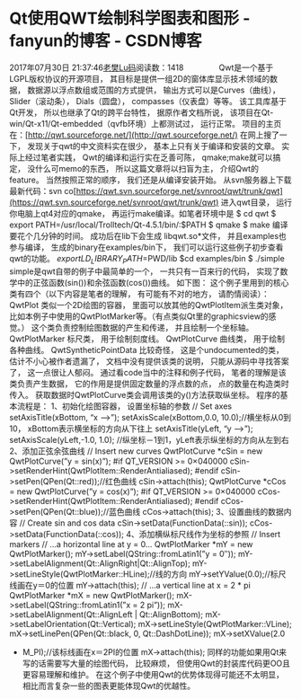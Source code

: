 # Qt使用QWT绘制科学图表和图形 - fanyun的博客 - CSDN博客
2017年07月30日 21:37:46[老樊Lu码](https://me.csdn.net/fanyun_01)阅读数：1418
 
              Qwt是一个基于LGPL版权协议的开源项目，
 其目标是提供一组2D的窗体库显示技术领域的数据，
 数据源以浮点数组或范围的方式提供， 输出方式可以是Curves（曲线），Slider（滚动条）， Dials（圆盘）， compasses（仪表盘）等等。
 该工具库基于Qt开发，
 所以也继承了Qt的跨平台特性，
 据原作者文档所说， 该项目在Qt-win/Qt-x11/Qt-embedded（qvfb环境）上都测试过，
 运行正常。 项目的主页在：[http://qwt.sourceforge.net/](http://qwt.sourceforge.net/)
在网上搜了一下， 发现关于qwt的中文资料实在很少，
 基本上只有关于编译和安装的文章。 实际上经过笔者实践， Qwt的编译和运行实在乏善可陈， qmake;make就可以搞定，
 没什么可memo的东西， 所以这篇文章将以扫盲为主， 介绍Qwt的feature。
当然按照正常的顺序， 我们还是从编译安装开始。 从svn服务器上下载最新代码：svn
 co[https://qwt.svn.sourceforge.net/svnroot/qwt/trunk/qwt](https://qwt.svn.sourceforge.net/svnroot/qwt/trunk/qwt)
进入qwt目录，
 运行你电脑上qt4对应的qmake，
 再运行make编译。如笔者环境中是
$ cd qwt
$ export PATH=/usr/local/Trolltech/Qt-4.5.1/bin/:$PATH
$ qmake
$ make
编译要花个几分钟的时间。 成功后在lib下会生成 libqwt.so*文件，
 并且examples也参与编译，
 生成的binary在examples/bin下，
 我们可以运行这些例子初步查看qwt的功能。
$exportLD_LIBRARY_PATH=$PWD/lib
$cd examples/bin
$ ./simple
simple是qwt自带的例子中最简单的一个，
 一共只有一百来行的代码， 实现了数学中的正弦函数(sin())和余弦函数(cos())曲线。
 如下图：
这个例子里用到的核心类有四个（以下内容是笔者的理解， 有可能有不对的地方， 请酌情阅读）：
QwtPlot
类似一个2D绘图的容器，
 里面可以放其他的QwtPlotItem派生类对象，
 比如本例子中使用的QwtPlotMarker等。（有点类似Qt里的graphicsview的感觉。）
 这个类负责控制绘图数据的产生和传递， 并且绘制一个坐标轴。
QwtPlotMarker
标尺类， 用于绘制刻度线。
QwtPlotCurve
曲线类， 用于绘制各种曲线。
QwtSyntheticPointData
比较奇怪， 这是个undocumented的类，
 估计不小心被作者遗漏了， 文档中没有提供该类的说明， 只能从源码中寻找答案了， 这一点很让人郁闷。 通过看code当中的注释和例子代码，
 笔者的理解是该类负责产生数据， 它的作用是提供固定数量的浮点数的点， 点的数量在构造类时传入。 获取数据时QwtPlotCurve类会调用该类的y()方法获取纵坐标。
程序的基本流程是：
1、初始化绘图容器， 设置坐标轴的参数
// Set axes
setAxisTitle(xBottom, “x –>”);
setAxisScale(xBottom,0.0,
 10.0);//横坐标从0到10， xBottom表示横坐标的方向从下往上
setAxisTitle(yLeft,
 “y –>”);
setAxisScale(yLeft,-1.0,
 1.0); //纵坐标－1到1，yLeft表示纵坐标的方向从左到右
2、添加正弦余弦曲线
// Insert new curves
QwtPlotCurve *cSin = new QwtPlotCurve(”y = sin(x)”);
#if QT_VERSION >= 0×040000
cSin->setRenderHint(QwtPlotItem::RenderAntialiased);
#endif
cSin->setPen(QPen(Qt::red));//红色曲线
cSin->attach(this);
QwtPlotCurve *cCos = new QwtPlotCurve(”y = cos(x)”);
#if QT_VERSION >= 0×040000
cCos->setRenderHint(QwtPlotItem::RenderAntialiased);
#endif
cCos->setPen(QPen(Qt::blue));//蓝色曲线
cCos->attach(this);
3、设置曲线的数据内容
// Create sin and cos data
cSin->setData(FunctionData(::sin));
cCos->setData(FunctionData(::cos));
4、添加横纵标尺线作为坐标的参照
// Insert markers
// …a horizontal line at y = 0…
QwtPlotMarker *mY = new QwtPlotMarker();
mY->setLabel(QString::fromLatin1(”y = 0″));
mY->setLabelAlignment(Qt::AlignRight|Qt::AlignTop);
mY->setLineStyle(QwtPlotMarker::HLine);//线的方向
mY->setYValue(0.0);//标尺线画在y＝0的位置
mY->attach(this);
//
 …a vertical line at x = 2 * pi
QwtPlotMarker *mX = new QwtPlotMarker();
mX->setLabel(QString::fromLatin1(”x = 2 pi”));
mX->setLabelAlignment(Qt::AlignLeft | Qt::AlignBottom);
mX->setLabelOrientation(Qt::Vertical);
mX->setLineStyle(QwtPlotMarker::VLine);
mX->setLinePen(QPen(Qt::black, 0, Qt::DashDotLine));
mX->setXValue(2.0
 * M_PI);//该标线画在x＝2PI的位置
mX->attach(this);
同样的功能如果用Qt来写的话需要写大量的绘图代码，
 比较麻烦， 但使用Qwt的封装库代码更OO且更容易理解和维护。
 在这个例子中使用Qwt的优势体现得可能还不太明显，
 相比而言复杂一些的图表更能体现Qwt的优越性。
